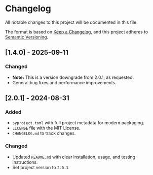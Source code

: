 # Changelog

All notable changes to this project will be documented in this file.

The format is based on [Keep a Changelog](https://keepachangelog.com/en/1.0.0/),
and this project adheres to [Semantic Versioning](https://semver.org/spec/v2.0.0.html).

## [1.4.0] - 2025-09-11

### Changed
- **Note:** This is a version downgrade from 2.0.1, as requested.
- General bug fixes and performance improvements.

## [2.0.1] - 2024-08-31

### Added
- `pyproject.toml` with full project metadata for modern packaging.
- `LICENSE` file with the MIT License.
- `CHANGELOG.md` to track changes.

### Changed
- Updated `README.md` with clear installation, usage, and testing instructions.
- Set project version to `2.0.1`.
